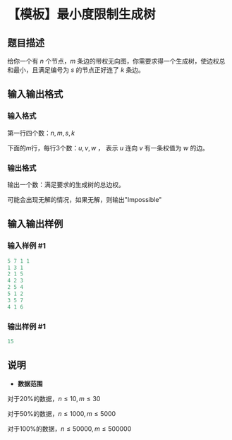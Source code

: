 # 【模板】最小度限制生成树

## 题目描述

给你一个有 $n$ 个节点，$m$ 条边的带权无向图，你需要求得一个生成树，使边权总和最小，且满足编号为 $s$ 的节点正好连了 $k$ 条边。

## 输入输出格式

### 输入格式

第一行四个数：$n,m,s,k$

下面的$m$行，每行$3$个数：$u,v,w$ ， 表示 $u$ 连向 $v$ 有一条权值为 $w$ 的边。

### 输出格式

输出一个数：满足要求的生成树的总边权。

可能会出现无解的情况，如果无解，则输出"Impossible"

## 输入输出样例

### 输入样例 #1

```cpp
5 7 1 1
1 3 1
2 1 5
4 2 3
2 5 4
5 1 2
3 5 7
4 1 6
```


### 输出样例 #1

```cpp
15
```


## 说明

- **数据范围**

对于$20\%$的数据，$n \le 10, m \le 30$

对于$50\%$的数据，$n \le 1000, m \le 5000$

对于$100\%$的数据，$n \le 50000, m \le 500000$


